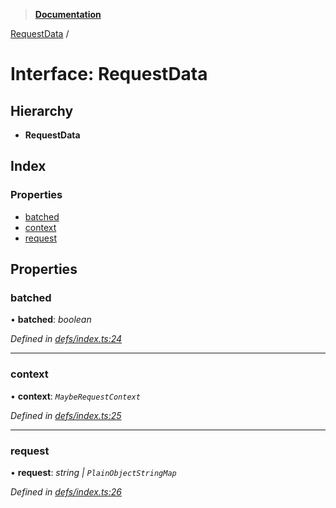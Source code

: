> **[Documentation](../README.md)**

[RequestData](requestdata.md) /

# Interface: RequestData

## Hierarchy

* **RequestData**

## Index

### Properties

* [batched](requestdata.md#batched)
* [context](requestdata.md#context)
* [request](requestdata.md#request)

## Properties

###  batched

• **batched**: *boolean*

*Defined in [defs/index.ts:24](https://github.com/badbatch/graphql-box/blob/43ddea2/packages/server/src/defs/index.ts#L24)*

___

###  context

• **context**: *`MaybeRequestContext`*

*Defined in [defs/index.ts:25](https://github.com/badbatch/graphql-box/blob/43ddea2/packages/server/src/defs/index.ts#L25)*

___

###  request

• **request**: *string | `PlainObjectStringMap`*

*Defined in [defs/index.ts:26](https://github.com/badbatch/graphql-box/blob/43ddea2/packages/server/src/defs/index.ts#L26)*